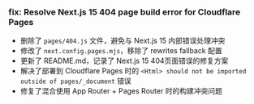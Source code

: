 ### fix: Resolve Next.js 15 404 page build error for Cloudflare Pages

- 删除了 `pages/404.js` 文件，避免与 Next.js 15 内部错误处理冲突
- 修改了 `next.config.pages.mjs`，移除了 rewrites fallback 配置  
- 更新了 README.md，记录了 Next.js 15 404页面错误的修复方案
- 解决了部署到 Cloudflare Pages 时的 `<Html> should not be imported outside of pages/_document` 错误
- 修复了混合使用 App Router + Pages Router 时的构建冲突问题 